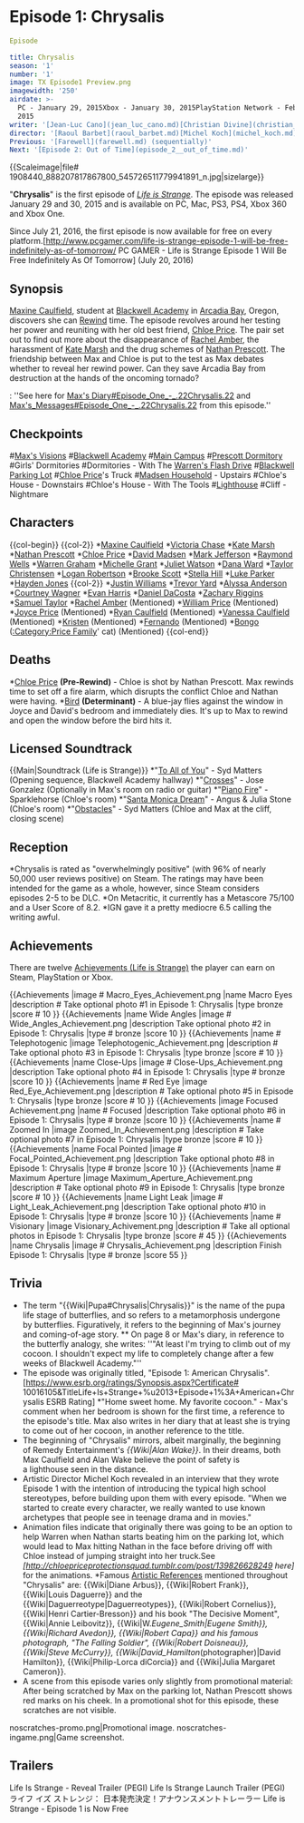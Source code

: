 #  Episode 1: Chrysalis 

```yaml
Episode

title: Chrysalis
season: '1'
number: '1'
image: TX Episode1 Preview.png
imagewidth: '250'
airdate: >-
  PC - January 29, 2015Xbox - January 30, 2015PlayStation Network - February 3,
  2015
writer: '[Jean-Luc Cano](jean_luc_cano.md)[Christian Divine](christian_divine.md)'
director: '[Raoul Barbet](raoul_barbet.md)[Michel Koch](michel_koch.md)'
Previous: '[Farewell](farewell.md) (sequentially)'
Next: '[Episode 2: Out of Time](episode_2__out_of_time.md)'
```

{{Scaleimage|file# 1908440_888207817867800_545726511779941891_n.jpg|sizelarge}}

"**Chrysalis**" is the first episode of *[Life is Strange](life_is_strange.md)*. The episode was released January 29 and 30, 2015 and is available on PC, Mac, PS3, PS4, Xbox 360 and Xbox One.

Since July 21, 2016, the first episode is now available for free on every platform.[http://www.pcgamer.com/life-is-strange-episode-1-will-be-free-indefinitely-as-of-tomorrow/ PC GAMER - Life is Strange Episode 1 Will Be Free Indefinitely As Of Tomorrow] (July 20, 2016)

##  Synopsis 
[Maxine Caulfield](max_caulfield.md), student at [Blackwell Academy](blackwell_academy.md) in [Arcadia Bay](arcadia_bay.md), Oregon, discovers she can [Rewind](rewind.md) time. The episode revolves around her testing her power and reuniting with her old best friend, [Chloe Price](chloe_price.md). The pair set out to find out more about the disappearance of [Rachel Amber](rachel_amber.md), the harassment of [Kate Marsh](kate_marsh.md) and the drug schemes of [Nathan Prescott](nathan_prescott.md). The friendship between Max and Chloe is put to the test as Max debates whether to reveal her rewind power. Can they save Arcadia Bay from destruction at the hands of the oncoming tornado?

: ''See here for [Max's Diary#Episode_One_-_.22Chrysalis.22](diary_entries.md) and [Max's_Messages#Episode_One_-_.22Chrysalis.22](messages.md) from this episode.''

##  Checkpoints 
#[Max's Visions](nightmare.md)
#[Blackwell Academy](high_school.md)
#[Main Campus](main_campus.md)
#[Prescott Dormitory](dormitories.md)
#Girls' Dormitories
#Dormitories - With The [Warren's Flash Drive](flash_drive.md)
#[Blackwell Parking Lot](parking_lot.md)
#[Chloe Price](chloe.md)'s Truck
#[Madsen Household](chloe_s_house_.md) - Upstairs
#Chloe's House - Downstairs
#Chloe's House - With The Tools
#[Lighthouse](cliff.md)
#Cliff - Nightmare

##  Characters 
{{col-begin}}
{{col-2}}
*[Maxine Caulfield](max_caulfield.md)
*[Victoria Chase](victoria_chase.md)
*[Kate Marsh](kate_marsh.md)
*[Nathan Prescott](nathan_prescott.md)
*[Chloe Price](chloe_price.md)
*[David Madsen](david_madsen.md)
*[Mark Jefferson](mark_jefferson.md)
*[Raymond Wells](principal_wells.md)
*[Warren Graham](warren_graham.md)
*[Michelle Grant](michelle_grant.md)
*[Juliet Watson](juliet_watson.md)
*[Dana Ward](dana_ward.md)
*[Taylor Christensen](taylor_christensen.md)
*[Logan Robertson](logan_robertson.md)
*[Brooke Scott](brooke_scott.md)
*[Stella Hill](stella_hill.md)
*[Luke Parker](luke_parker.md)
*[Hayden Jones](hayden_jones.md)
{{col-2}}
*[Justin Williams](justin_williams.md)
*[Trevor Yard](trevor_yard.md)
*[Alyssa Anderson](alyssa_anderson.md)
*[Courtney Wagner](courtney_wagner.md)
*[Evan Harris](evan_harris.md)
*[Daniel DaCosta](daniel_dacosta.md)
*[Zachary Riggins](zachary_riggins.md)
*[Samuel Taylor](samuel_taylor.md)
*[Rachel Amber](rachel_amber.md) (Mentioned)
*[William Price](william_price.md) (Mentioned)
*[Joyce Price](joyce_price.md) (Mentioned)
*[Ryan Caulfield](ryan_caulfield.md) (Mentioned)
*[Vanessa Caulfield](vanessa_caulfield.md) (Mentioned)
*[Kristen](kristen.md) (Mentioned)
*[Fernando](fernando.md) (Mentioned)
*[Bongo](bongo.md) ([:Category:Price Family](prices.md)' cat) (Mentioned)
{{col-end}}

##  Deaths 
*[Chloe Price](chloe_price.md) **(Pre-Rewind)** - Chloe is shot by Nathan Prescott. Max rewinds time to set off a fire alarm, which disrupts the conflict Chloe and Nathan were having.
*[Bird](bird.md) **(Determinant)** - A blue-jay flies against the window in Joyce and David's bedroom and immediately dies. It's up to Max to rewind and open the window before the bird hits it.

##  Licensed Soundtrack 
{{Main|Soundtrack (Life is Strange)}}
*"[To All of You](to_all_of_you.md)" - Syd Matters (Opening sequence, Blackwell Academy hallway)
*"[Crosses](crosses.md)" - Jose Gonzalez (Optionally in Max's room on radio or guitar)
*"[Piano Fire](piano_fire.md)" - Sparklehorse (Chloe's room)
*"[Santa Monica Dream](santa_monica_dream.md)" - Angus & Julia Stone (Chloe's room)
*"[Obstacles](obstacles.md)" - Syd Matters (Chloe and Max at the cliff, closing scene)

##  Reception 
*Chrysalis is rated as "overwhelmingly positive" (with 96% of nearly 50,000 user reviews positive) on Steam. The ratings may have been intended for the game as a whole, however, since Steam considers episodes 2-5 to be DLC.
*On Metacritic, it currently has a Metascore 75/100 and a User Score of 8.2.
*IGN gave it a pretty mediocre 6.5 calling the writing awful.

##  Achievements 
There are twelve [Achievements (Life is Strange)](achievements.md) the player can earn on Steam, PlayStation or Xbox.

{{Achievements
|image #  Macro_Eyes_Achievement.png
|name  Macro Eyes
|description #  Take optional photo #1 in Episode 1: Chrysalis
|type  bronze
|score #  10
}}
{{Achievements
|name  Wide Angles
|image #  Wide_Angles_Achievement.png
|description  Take optional photo #2 in Episode 1: Chrysalis
|type #  bronze
|score  10
}}
{{Achievements
|name #  Telephotogenic
|image  Telephotogenic_Achievement.png
|description #  Take optional photo #3 in Episode 1: Chrysalis
|type  bronze
|score #  10
}}
{{Achievements
|name  Close-Ups
|image #  Close-Ups_Achievement.png
|description  Take optional photo #4 in Episode 1: Chrysalis
|type #  bronze
|score  10
}}
{{Achievements
|name #  Red Eye
|image  Red_Eye_Achievement.png
|description #  Take optional photo #5 in Episode 1: Chrysalis
|type  bronze
|score #  10
}}
{{Achievements
|image  Focused Achievement.png
|name #  Focused
|description  Take optional photo #6 in Episode 1: Chrysalis
|type #  bronze
|score  10
}}
{{Achievements
|name #  Zoomed In
|image  Zoomed_In_Achievement.png
|description #  Take optional photo #7 in Episode 1: Chrysalis
|type  bronze
|score #  10
}}
{{Achievements
|name  Focal Pointed
|image #  Focal_Pointed_Achievement.png
|description  Take optional photo #8 in Episode 1: Chrysalis
|type #  bronze
|score  10
}}
{{Achievements
|name #  Maximum Aperture
|image  Maximum_Aperture_Achievement.png
|description #  Take optional photo #9 in Episode 1: Chrysalis
|type  bronze
|score #  10
}}
{{Achievements
|name  Light Leak
|image #  Light_Leak_Achievement.png
|description  Take optional photo #10 in Episode 1: Chrysalis
|type #  bronze
|score  10
}}
{{Achievements
|name #  Visionary
|image  Visionary_Achivement.png
|description #  Take all optional photos in Episode 1: Chrysalis
|type  bronze
|score #  45
}}
{{Achievements
|name  Chrysalis
|image #  Chrysalis_Achievement.png
|description  Finish Episode 1: Chrysalis
|type #  bronze
|score  55
}}

##  Trivia 
* The term "{{Wiki|Pupa#Chrysalis|Chrysalis}}" is the name of the pupa life stage of butterflies, and so refers to a metamorphosis undergone by butterflies. Figuratively, it refers to the beginning of Max's journey and coming-of-age story. 
** On page 8 or Max's diary, in reference to the butterfly analogy, she writes: ''"At least I'm trying to climb out of my cocoon. I shouldn't expect my life to completely change after a few weeks of Blackwell Academy."''
* The episode was originally titled, "Episode 1: American Chrysalis".[https://www.esrb.org/ratings/Synopsis.aspx?Certificate# 10016105&TitleLife+Is+Strange+%u2013+Episode+1%3A+American+Chrysalis ESRB Rating]
*"Home sweet home. My favorite cocoon." - Max's comment when her bedroom is shown for the first time, a reference to the episode's title. Max also writes in her diary that at least she is trying to come out of her cocoon, in another reference to the title.
* The beginning of "Chrysalis" mirrors, albeit marginally, the beginning of Remedy Entertainment's *{{Wiki|Alan Wake}}*. In their dreams, both Max Caulfield and Alan Wake believe the point of safety is a lighthouse seen in the distance. 
* Artistic Director Michel Koch revealed in an interview that they wrote Episode 1 with the intention of introducing the typical high school stereotypes, before building upon them with every episode. "When we started to create every character, we really wanted to use known archetypes that people see in teenage drama and in movies."
* Animation files indicate that originally there was going to be an option to help Warren when Nathan starts beating him on the parking lot, which would lead to Max hitting Nathan in the face before driving off with Chloe instead of jumping straight into her truck.See *[http://chloepriceprotectionsquad.tumblr.com/post/139826628249 here]* for the animations.
*Famous [Artistic References](photographers.md) mentioned throughout "Chrysalis" are: {{Wiki|Diane Arbus}}, {{Wiki|Robert Frank}}, {{Wiki|Louis Daguerre}} and the {{Wiki|Daguerreotype|Daguerreotypes}}, {{Wiki|Robert Cornelius}}, {{Wiki|Henri Cartier-Bresson}} and his book "The Decisive Moment", {{Wiki|Annie Leibovitz}}, {{Wiki|W._Eugene_Smith|Eugene Smith}}, {{Wiki|Richard Avedon}}, {{Wiki|Robert Capa}} and his famous photograph, "The Falling Soldier", {{Wiki|Robert Doisneau}}, {{Wiki|Steve McCurry}}, {{Wiki|David_Hamilton_(photographer)|David Hamilton}}, {{Wiki|Philip-Lorca diCorcia}} and {{Wiki|Julia Margaret Cameron}}.
* A scene from this episode varies only slightly from promotional material: After being scratched by Max on the parking lot, Nathan Prescott shows red marks on his cheek. In a promotional shot for this episode, these scratches are not visible.

noscratches-promo.png|Promotional image.
noscratches-ingame.png|Game screenshot.

##  Trailers 

Life Is Strange - Reveal Trailer (PEGI)
Life Is Strange Launch Trailer (PEGI)
ライフ イズ ストレンジ： 日本発売決定！アナウンスメントトレーラー
Life is Strange - Episode 1 is Now Free

